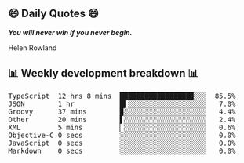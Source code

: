 ## 😄 Daily Quotes 😄

_**You will never win if you never begin.**_

Helen Rowland



## 📊 Weekly development breakdown 📊

<pre>TypeScript  12 hrs 8 mins  █████████████████▉░░░  85.5%
JSON        1 hr           █▍░░░░░░░░░░░░░░░░░░░   7.0%
Groovy      37 mins        ▉░░░░░░░░░░░░░░░░░░░░   4.4%
Other       20 mins        ▌░░░░░░░░░░░░░░░░░░░░   2.4%
XML         5 mins         ▏░░░░░░░░░░░░░░░░░░░░   0.6%
Objective-C 0 secs         ░░░░░░░░░░░░░░░░░░░░░   0.0%
JavaScript  0 secs         ░░░░░░░░░░░░░░░░░░░░░   0.0%
Markdown    0 secs         ░░░░░░░░░░░░░░░░░░░░░   0.0%</pre>